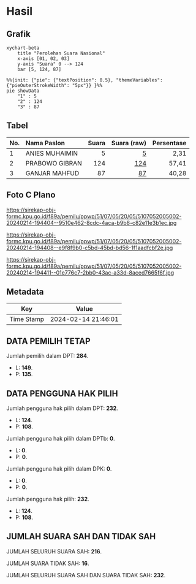 # Hasil

## Grafik

```mermaid
xychart-beta
    title "Perolehan Suara Nasional"
    x-axis [01, 02, 03]
    y-axis "Suara" 0 --> 124
    bar [5, 124, 87]
```

```mermaid
%%{init: {"pie": {"textPosition": 0.5}, "themeVariables": {"pieOuterStrokeWidth": "5px"}} }%%
pie showData
    "1" : 5
    "2" : 124
    "3" : 87
```

## Tabel

| No. | Nama Paslon    | Suara | Suara (raw) | Persentase |
|:--- |:-------------- | -----:| -----------:| ----------:|
| 1   | ANIES MUHAIMIN | 5     | [5][p-1]    | 2,31       |
| 2   | PRABOWO GIBRAN | 124   | [124][p-2]  | 57,41      |
| 3   | GANJAR MAHFUD  | 87    | [87][p-3]   | 40,28      |


[p-1]: https://github.com/gigit-pemilu/pemilu-2024/blob/main/pilpres/hitung-suara/sub/51-bali/sub/07-karangasem/sub/05-abang/sub/2005-abang/sub/002-tps/sub/paslon-1.txt
[p-2]: https://github.com/gigit-pemilu/pemilu-2024/blob/main/pilpres/hitung-suara/sub/51-bali/sub/07-karangasem/sub/05-abang/sub/2005-abang/sub/002-tps/sub/paslon-2.txt
[p-3]: https://github.com/gigit-pemilu/pemilu-2024/blob/main/pilpres/hitung-suara/sub/51-bali/sub/07-karangasem/sub/05-abang/sub/2005-abang/sub/002-tps/sub/paslon-3.txt

## Foto C Plano

https://sirekap-obj-formc.kpu.go.id/f89a/pemilu/ppwp/51/07/05/20/05/5107052005002-20240214-194404--9510e462-8cdc-4aca-b9b8-c82e11e3b1ec.jpg

https://sirekap-obj-formc.kpu.go.id/f89a/pemilu/ppwp/51/07/05/20/05/5107052005002-20240214-194408--e9f8f9b0-c5bd-45bd-bd56-1f1aadfcbf2e.jpg

https://sirekap-obj-formc.kpu.go.id/f89a/pemilu/ppwp/51/07/05/20/05/5107052005002-20240214-194411--01e776c7-2bb0-43ac-a33d-8aced7665f6f.jpg


## Metadata

| Key        | Value               |
| ---------- | ------------------- |
| Time Stamp | 2024-02-14 21:46:01 |


## DATA PEMILIH TETAP

Jumlah pemilih dalam DPT: **284**.
 * L: **149**.
 * P: **135**.

## DATA PENGGUNA HAK PILIH

Jumlah pengguna hak pilih dalam DPT: **232**.
 * L: **124**.
 * P: **108**.

Jumlah pengguna hak pilih dalam DPTb: **0**.
 * L: **0**.
 * P: **0**.

Jumlah pengguna hak pilih dalam DPK: **0**.
 * L: **0**.
 * P: **0**.

Jumlah pengguna hak pilih: **232**.
 * L: **124**.
 * P: **108**.

## JUMLAH SUARA SAH DAN TIDAK SAH

JUMLAH SELURUH SUARA SAH: **216**.

JUMLAH SUARA TIDAK SAH: **16**.

JUMLAH SELURUH SUARA SAH DAN SUARA TIDAK SAH: **232**.


